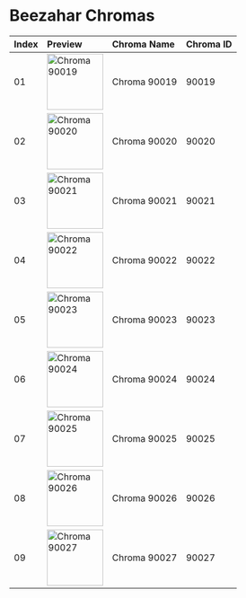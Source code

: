 # Beezahar Chromas

| Index | Preview | Chroma Name | Chroma ID |
|:---|:---|:---|:---|
| 01 | <img src='https://raw.communitydragon.org/latest/plugins/rcp-be-lol-game-data/global/default/v1/champion-chroma-images/90/90019.png' alt='Chroma 90019' width='100'> | Chroma 90019 | 90019 |
| 02 | <img src='https://raw.communitydragon.org/latest/plugins/rcp-be-lol-game-data/global/default/v1/champion-chroma-images/90/90020.png' alt='Chroma 90020' width='100'> | Chroma 90020 | 90020 |
| 03 | <img src='https://raw.communitydragon.org/latest/plugins/rcp-be-lol-game-data/global/default/v1/champion-chroma-images/90/90021.png' alt='Chroma 90021' width='100'> | Chroma 90021 | 90021 |
| 04 | <img src='https://raw.communitydragon.org/latest/plugins/rcp-be-lol-game-data/global/default/v1/champion-chroma-images/90/90022.png' alt='Chroma 90022' width='100'> | Chroma 90022 | 90022 |
| 05 | <img src='https://raw.communitydragon.org/latest/plugins/rcp-be-lol-game-data/global/default/v1/champion-chroma-images/90/90023.png' alt='Chroma 90023' width='100'> | Chroma 90023 | 90023 |
| 06 | <img src='https://raw.communitydragon.org/latest/plugins/rcp-be-lol-game-data/global/default/v1/champion-chroma-images/90/90024.png' alt='Chroma 90024' width='100'> | Chroma 90024 | 90024 |
| 07 | <img src='https://raw.communitydragon.org/latest/plugins/rcp-be-lol-game-data/global/default/v1/champion-chroma-images/90/90025.png' alt='Chroma 90025' width='100'> | Chroma 90025 | 90025 |
| 08 | <img src='https://raw.communitydragon.org/latest/plugins/rcp-be-lol-game-data/global/default/v1/champion-chroma-images/90/90026.png' alt='Chroma 90026' width='100'> | Chroma 90026 | 90026 |
| 09 | <img src='https://raw.communitydragon.org/latest/plugins/rcp-be-lol-game-data/global/default/v1/champion-chroma-images/90/90027.png' alt='Chroma 90027' width='100'> | Chroma 90027 | 90027 |
